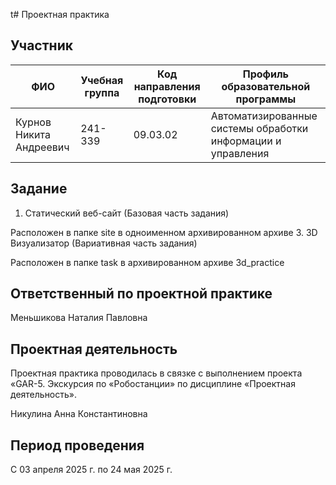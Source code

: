 t# Проектная практика
## Участник
| ФИО | Учебная группа | Код направления подготовки | Профиль образовательной программы |
| - | - | - | - |
| Курнов Никита Андреевич | 241-339 | 09.03.02 | Автоматизированные системы обработки информации и управления |
## Задание
1. Статический веб-сайт (Базовая часть задания)

Расположен в папке site в одноименном архивированном архиве
3. 3D Визуализатор (Вариативная часть задания)

Расположен в папке task в архивированном архиве 3d_practice
## Ответственный по проектной практике
Меньшикова Наталия Павловна
## Проектная деятельность
Проектная практика проводилась в связке с выполнением проекта «GAR-5. Экскурсия по «Робостанции» по дисциплине «Проектная деятельность».

Никулина Анна Константиновна
## Период проведения
С 03 апреля 2025 г. по 24 мая 2025 г.
